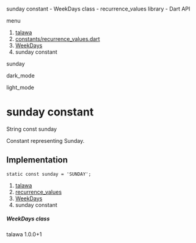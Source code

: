 




sunday constant - WeekDays class - recurrence\_values library - Dart API







menu

1. [talawa](../../index.html)
2. [constants/recurrence\_values.dart](../../constants_recurrence_values/constants_recurrence_values-library.html)
3. [WeekDays](../../constants_recurrence_values/WeekDays-class.html)
4. sunday constant

sunday


dark\_mode

light\_mode




# sunday constant


String
const sunday

Constant representing Sunday.


## Implementation

```
static const sunday = 'SUNDAY';
```

 


1. [talawa](../../index.html)
2. [recurrence\_values](../../constants_recurrence_values/constants_recurrence_values-library.html)
3. [WeekDays](../../constants_recurrence_values/WeekDays-class.html)
4. sunday constant

##### WeekDays class





talawa
1.0.0+1






